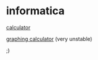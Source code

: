 # informatica
[calculator](https://htmlpreview.github.io/?https://github.com/Delamox/informatica/blob/main/calc/prompt.html) 

[graphing calculator](https://htmlpreview.github.io/?https://github.com/Delamox/informatica/blob/main/graphical%20calc/page.html)
(very unstable)

;)
